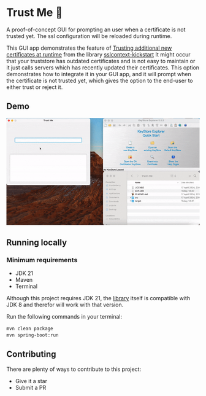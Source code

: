 # Trust Me 🔐
A proof-of-concept GUI for prompting an user when a certificate is not trusted yet. The ssl configuration will be reloaded during runtime.

This GUI app demonstrates the feature of [Trusting additional new certificates at runtime](https://github.com/Hakky54/sslcontext-kickstart?tab=readme-ov-file#trust-additional-new-certificates-at-runtime) from the library [sslcontext-kickstart](https://github.com/Hakky54/sslcontext-kickstart)
It might occur that your truststore has outdated certificates and is not easy to maintain or it just calls servers which has recently updated their certificates. 
This option demonstrates how to integrate it in your GUI app, and it will prompt when the certificate is not trusted yet, which gives the option to the end-user to either trust or reject it.

## Demo
![alt text](https://github.com/Hakky54/java-tutorials/blob/main/trust-me/images/demo.gif?raw=true)

## Running locally

### Minimum requirements
- JDK 21
- Maven
- Terminal

Although this project requires JDK 21, the [library](https://github.com/Hakky54/sslcontext-kickstart) itself is compatible with JDK 8 and therefor will work with that version.

Run the following commands in your terminal:

```bash
mvn clean package
mvn spring-boot:run
```

## Contributing

There are plenty of ways to contribute to this project:

* Give it a star
* Submit a PR
